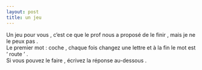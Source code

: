 ```yaml
---
layout: post
title: un jeu
---
```


<p>Un jeu pour vous , c’est ce que le prof nous a proposé de le finir , mais je ne le peux pas .<br />Le premier mot : coche , chaque fois changez une lettre et à la fin le mot est ‘ route ’ .<br />Si vous pouvez le faire , écrivez la réponse au-dessous .</p>
